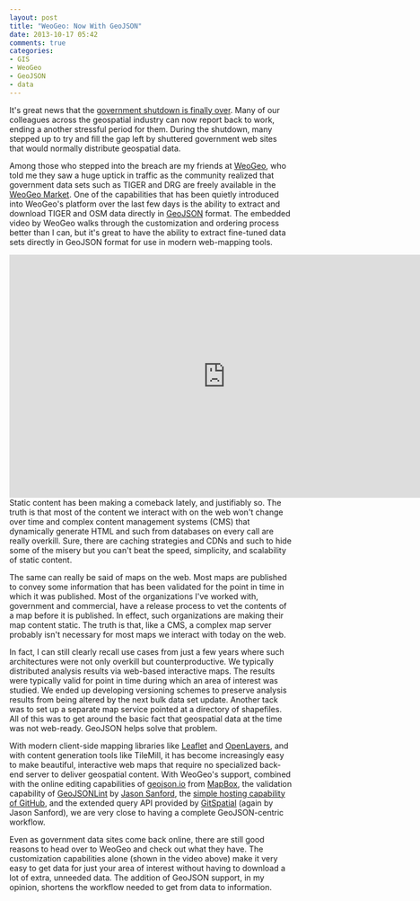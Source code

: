 ```yaml
---
layout: post
title: "WeoGeo: Now With GeoJSON"
date: 2013-10-17 05:42
comments: true
categories: 
- GIS
- WeoGeo
- GeoJSON
- data
---
```

It's great news that the [government shutdown is finally over](http://www.washingtonpost.com/politics/house-effort-to-end-fiscal-crisis-collapses-leaving-senate-to-forge-last-minute-solution/2013/10/16/1e8bb150-364d-11e3-be86-6aeaa439845b_story.html?hpid=z1). Many of our colleagues across the geospatial industry can now report back to work, ending a another stressful period for them. During the shutdown, many stepped up to try and fill the gap left by shuttered government web sites that would normally distribute geospatial data.

Among those who stepped into the breach are my friends at [WeoGeo](http://www.weogeo.com), who told me they saw a huge uptick in traffic as the community realized that government data sets such as TIGER and DRG are freely available in the [WeoGeo Market](http://market.weogeo.com/). One of the capabilities that has been quietly introduced into WeoGeo's platform over the last few days is the ability to extract and download TIGER and OSM data directly in [GeoJSON](http://geojson.org) format. The embedded video by WeoGeo walks through the customization and ordering process better than I can, but it's great to have the ability to extract fine-tuned data sets directly in GeoJSON format for use in modern web-mapping tools.

<iframe src="http://fast.wistia.net/embed/iframe/vth8yo4cnz"
allowtransparency="true" frameborder="0" scrolling="no"
class="wistia_embed" name="wistia_embed" allowfullscreen
mozallowfullscreen webkitallowfullscreen oallowfullscreen
msallowfullscreen width="770" height="433"></iframe>
<br/>
Static content has been making a comeback lately, and justifiably so. The truth is that most of the content we interact with on the web won't change over time and complex content management systems (CMS) that dynamically generate HTML and such from databases on every call are really overkill. Sure, there are caching strategies and CDNs and such to hide some of the misery but you can't beat the speed, simplicity, and scalability of static content.

<!--more-->

The same can really be said of maps on the web. Most maps are published to convey some information that has been validated for the point in time in which it was published. Most of the organizations I've worked with, government and commercial, have a release process to vet the contents of a map before it is published. In effect, such organizations are making their map content static. The truth is that, like a CMS, a complex map server probably isn't necessary for most maps we interact with today on the web.

In fact, I can still clearly recall use cases from just a few years where such architectures were not only overkill but counterproductive. We typically distributed analysis results via web-based interactive maps. The results were typically valid for point in time during which an area of interest was studied. We ended up developing versioning schemes to preserve analysis results from being altered by the next bulk data set update. Another tack was to set up a separate map service pointed at a directory of shapefiles. All of this was to get around the basic fact that geospatial data at the time was not web-ready. GeoJSON helps solve that problem.

With modern client-side mapping libraries like [Leaflet](http://leafletjs.com/) and [OpenLayers](http://www.openlayers.org/), and with content generation tools like TileMill, it has become increasingly easy to make beautiful, interactive web maps that require no specialized back-end server to deliver geospatial content. With WeoGeo's support, combined with the online editing capabilities of [geojson.io](http://geojson.io/) from [MapBox](http://mapbox.com), the validation capability of [GeoJSONLint](http://geojsonlint.com/) by [Jason Sanford](http://twitter.com/JCSanford), the [simple hosting capability of GitHub](https://help.github.com/articles/mapping-geojson-files-on-github), and the extended query API provided by [GitSpatial](http://gitspatial.com/) (again by Jason Sanford), we are very close to having a complete GeoJSON-centric workflow.

Even as government data sites come back online, there are still good reasons to head over to WeoGeo and check out what they have. The customization capabilities alone (shown in the video above) make it very easy to get data for just your area of interest without having to download a lot of extra, unneeded data. The addition of GeoJSON support, in my opinion, shortens the workflow needed to get from data to information.